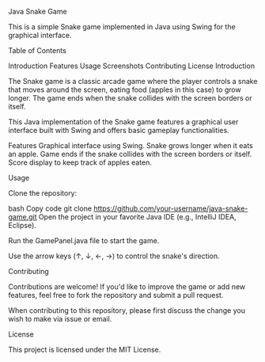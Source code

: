 Java Snake Game

This is a simple Snake game implemented in Java using Swing for the graphical interface.

Table of Contents

Introduction
Features
Usage
Screenshots
Contributing
License
Introduction

The Snake game is a classic arcade game where the player controls a snake that moves around the screen, eating food (apples in this case) to grow longer. The game ends when the snake collides with the screen borders or itself.

This Java implementation of the Snake game features a graphical user interface built with Swing and offers basic gameplay functionalities.

Features
Graphical interface using Swing.
Snake grows longer when it eats an apple.
Game ends if the snake collides with the screen borders or itself.
Score display to keep track of apples eaten.


Usage

Clone the repository:

bash
Copy code
git clone https://github.com/your-username/java-snake-game.git
Open the project in your favorite Java IDE (e.g., IntelliJ IDEA, Eclipse).

Run the GamePanel.java file to start the game.

Use the arrow keys (↑, ↓, ←, →) to control the snake's direction.


Contributing

Contributions are welcome! If you'd like to improve the game or add new features, feel free to fork the repository and submit a pull request.

When contributing to this repository, please first discuss the change you wish to make via issue or email.

License

This project is licensed under the MIT License.
